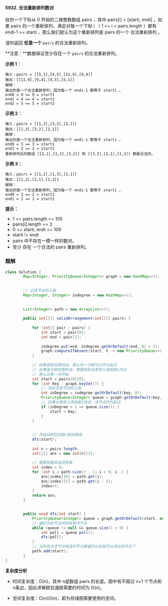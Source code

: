#### 5932. 合法重新排列数对

给你一个下标从 0 开始的二维整数数组 pairs ，其中 pairs[i] = [starti, endi] 。如果 pairs 的一个重新排列，满足对每一个下标 i （ 1 <= i < pairs.length ）都有 endi-1 == starti ，那么我们就认为这个重新排列是 pairs 的一个 合法重新排列 。

请你返回 **任意一个** `pairs` 的合法重新排列。

**注意：**数据保证至少存在一个 `pairs` 的合法重新排列。

**示例 1：**

```shell
输入：pairs = [[5,1],[4,5],[11,9],[9,4]]
输出：[[11,9],[9,4],[4,5],[5,1]]
解释：
输出的是一个合法重新排列，因为每一个 endi-1 都等于 starti 。
end0 = 9 == 9 = start1 
end1 = 4 == 4 = start2
end2 = 5 == 5 = start3
```

**示例 2：**

```shell
输入：pairs = [[1,3],[3,2],[2,1]]
输出：[[1,3],[3,2],[2,1]]
解释：
输出的是一个合法重新排列，因为每一个 endi-1 都等于 starti 。
end0 = 3 == 3 = start1
end1 = 2 == 2 = start2
重新排列后的数组 [[2,1],[1,3],[3,2]] 和 [[3,2],[2,1],[1,3]] 都是合法的。	
```

**示例 3：**

```shell
输入：pairs = [[1,2],[1,3],[2,1]]
输出：[[1,2],[2,1],[1,3]]
解释：
输出的是一个合法重新排列，因为每一个 endi-1 都等于 starti 。
end0 = 2 == 2 = start1
end1 = 1 == 1 = start2
```

**提示：**

* 1 <= pairs.length <= 105
* pairs[i].length == 2
* 0 <= starti, endi <= 109
* starti != endi
* pairs 中不存在一模一样的数对。
* 至少 存在 一个合法的 pairs 重新排列。

### 题解

```java
class Solution {
        Map<Integer, PriorityQueue<Integer>> graph = new HashMap<>();
    
    
        // 记录节点的入度
        Map<Integer, Integer> indegree = new HashMap<>();
    
    
        List<Integer> path = new ArrayList<>();
    
        public int[][] validArrangement(int[][] pairs) {
    
            for (int[] pair : pairs) {
                int start = pair[0];
                int end = pair[1];
    
                indegree.put(end, indegree.getOrDefault(end, 0) + 1);
                graph.computeIfAbsent(start, t -> new PriorityQueue<>()).add(end);
            }
    
            // 如果是欧拉图的话，那么任一点都可以作为起点
            // 如果是半欧拉图的话，需要找到出度和入度相差1的点
            // 默认从第一点开始
            int start = pairs[0][0];
            for (int key : graph.keySet()) {
                // 找到当前节点的入度
                int inDegree = indegree.getOrDefault(key, 0);
                PriorityQueue<Integer> queue = graph.getOrDefault(key, new PriorityQueue<>());
                // 如果出度和入度相差1的话，该节点作为起点
                if (inDegree + 1 == queue.size()) {
                    start = key;
                }
            }
    
    
            // 开始找欧拉回路/欧拉路径
            dfs(start);
    
            int n = pairs.length;
            int[][] ans = new int[n][2];
    
            // 需要倒着来返回答案
            int index = 0;
            for (int i = path.size() - 1; i > 0; i--) {
                ans[index][0] = path.get(i);
                ans[index][1] = path.get(i - 1);
                index++;
            }
            return ans;
        }
    
    
        public void dfs(int start) {
            PriorityQueue<Integer> queue = graph.getOrDefault(start, new PriorityQueue<>());
            // 遍历当前节点的所有相邻节点
            while (queue != null && queue.size() > 0) {
                int poll = queue.poll();
                dfs(poll);
            }
            // 当所有与该节点相连的节点都遍历以后就可以添加该节点了
            path.add(start);
        }
}
```

**复杂度分析**

* 时间复杂度：O(n)，其中 n是数组 pairs 的长度。图中有不超过 n+1 个节点和 n条边，因此求解欧拉通路需要的时间为 O(n)。

- 空间复杂度：O(n)*O*(*n*)，即为存储图需要使用的空间。

